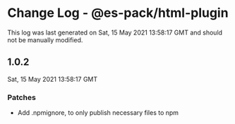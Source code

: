 # Change Log - @es-pack/html-plugin

This log was last generated on Sat, 15 May 2021 13:58:17 GMT and should not be manually modified.

## 1.0.2
Sat, 15 May 2021 13:58:17 GMT

### Patches

- Add .npmignore, to only publish necessary files to npm

